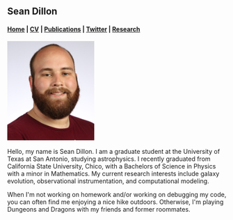 ## Sean Dillon

####  [Home](README.md)   |   [CV](files/CV_Dillon_Sean.pdf)   |   [Publications](publications.md)   |   [Twitter](https://twitter.com/seandillon48)  |  [Research](research.md)


<img src="images/headshot1.JPG" width="200" >

Hello, my name is Sean Dillon. I am a graduate student at the University of Texas at San Antonio, studying astrophysics. I recently graduated from California State University, Chico, with a Bachelors of Science in Physics with a minor in Mathematics. My current research interests include galaxy evolution, observational instrumentation, and computational modeling.

When I'm not working on homework and/or working on debugging my code, you can often find me enjoying a nice hike outdoors. Otherwise, I'm playing Dungeons and Dragons with my friends and former roommates.


